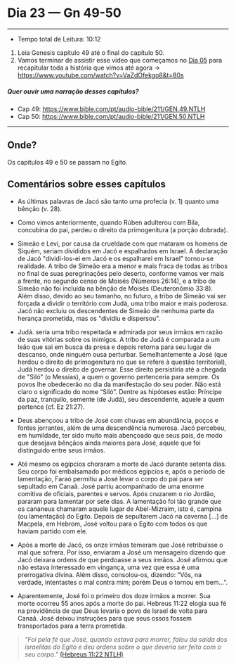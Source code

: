 # Dia 23 — Gn 49-50

--- 

- Tempo total de Leitura: 10:12

1. Leia Genesis capítulo 49 até o final do capítulo 50. 
2. Vamos terminar de assistir esse vídeo que começamos no [Dia 05](dia05.md) para recapitular toda a história que vimos até agora -> https://www.youtube.com/watch?v=VaZdOfekgo8&t=80s


##### Quer ouvir uma narração desses capítulos?

- Cap 49: https://www.bible.com/pt/audio-bible/211/GEN.49.NTLH
- Cap 50: https://www.bible.com/pt/audio-bible/211/GEN.50.NTLH

---

## Onde?

Os capítulos 49 e 50 se passam no Egito.

## Comentários sobre esses capítulos

- As últimas palavras de Jacó são tanto uma profecia (v. 1) quanto uma bênção (v. 28).


- Como vimos anteriormente, quando Rúben adulterou com Bila, concubina do pai, perdeu o direito da primogenitura (a porção dobrada).


- Simeão e Levi, por causa da crueldade com que mataram os homens de Siquém, seriam divididos em Jacó e espalhados em Israel. A declaração de Jacó "dividi-los-ei em Jacó e os espalharei em Israel" tornou-se realidade. A tribo de Simeão era a menor e mais fraca de todas as tribos no final de suas peregrinações pelo deserto, conforme vamos ver mais a frente, no segundo censo de Moisés (Números 26:14), e a tribo de Simeão não foi incluída na bênção de Moisés (Deuteronômio 33:8). Além disso, devido ao seu tamanho, no futuro, a tribo de Simeão vai ser forçada a dividir o território com Judá, uma tribo maior e mais poderosa. Jacó não excluiu os descendentes de Simeão de nenhuma parte da herança prometida, mas os "dividiu e dispersou".


- Judá. seria uma tribo respeitada e admirada por seus irmãos em razão de suas vitórias sobre os inimigos. A tribo de Judá é comparada a um leão que sai em busca da presa e depois retorna para seu lugar de descanso, onde ninguém ousa perturbar. Semelhantemente a José (que herdou o direito de primogenitura no que se refere à questão territorial), Judá herdou o direito de governar. Esse direito persistiria até a chegada de "Siló" (o Messias), a quem o governo pertenceria para sempre. Os povos lhe obedecerão no dia da manifestação do seu poder. Não está claro o significado do nome “Siló”. Dentre as hipóteses estão: Príncipe da paz, tranquilo, semente (de Judá), seu descendente, aquele a quem pertence (cf. Ez 21:27).

- Deus abençoou a tribo de José com chuvas em abundância, poços e fontes jorrantes, além de uma descendência numerosa. Jacó percebeu, em humildade, ter sido muito mais abençoado que seus pais, de modo que desejava bênçãos ainda maiores para José, aquele que foi distinguido entre seus irmãos.


- Até mesmo os egípcios choraram a morte de Jacó durante setenta dias. Seu corpo foi embalsamado por médicos egípcios e, após o período de lamentação, Faraó permitiu a José levar o corpo do pai para ser sepultado em Canaã. José partiu acompanhado de uma enorme comitiva de oficiais, parentes e servos. Após cruzarem o rio Jordão, pararam para lamentar por sete dias. A lamentação foi tão grande que os cananeus chamaram aquele lugar de Abel-Mizraim, isto é, campina (ou lamentação) do Egito. Depois de sepultarem Jacó na caverna […] de Macpela, em Hebrom, José voltou para o Egito com todos os que haviam partido com ele.


- Após a morte de Jacó, os onze irmãos temeram que José retribuísse o mal que sofrera. Por isso, enviaram a José um mensageiro dizendo que Jacó deixara ordens de que perdoasse a seus irmãos. José afirmou que não estava interessado em vingança, uma vez que essa é uma prerrogativa divina. Além disso, consolou-os, dizendo: “Vós, na verdade, intentastes o mal contra mim; porém Deus o tornou em bem…”.

- Aparentemente, José foi o primeiro dos doze irmãos a morrer. Sua morte ocorreu 55 anos após a morte do pai. Hebreus 11:22 elogia sua fé na providência de que Deus levaria o povo de Israel de volta para Canaã. José deixou instruções para que seus ossos fossem transportados para a terra prometida.

> *"Foi pela fé que José, quando estava para morrer, falou da saída dos israelitas do Egito e deu ordens sobre o que deveria ser feito com o seu corpo."* <a href="https://www.bible.com/pt/bible/211/HEB.11.NTLH" target="_blank" onclick="window.open(this.href, 'popup', 'width=600,height=400'); return false;">(Hebreus 11:22 NTLH)</a>


